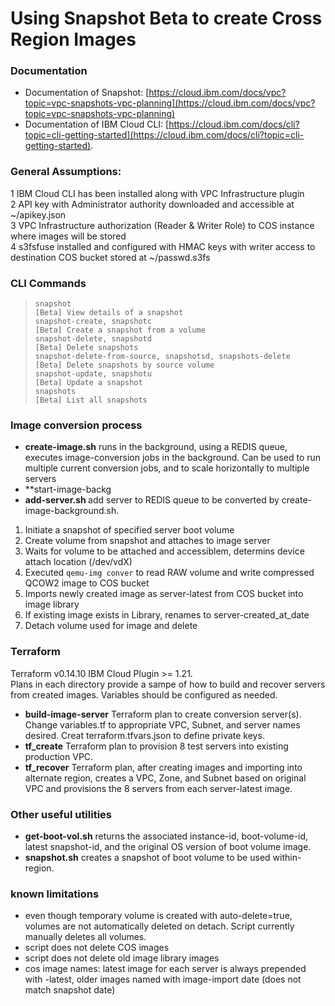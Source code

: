 # Using Snapshot Beta to create Cross Region Images

### Documentation
- Documentation of Snapshot:  [https://cloud.ibm.com/docs/vpc?topic=vpc-snapshots-vpc-planning](https://cloud.ibm.com/docs/vpc?topic=vpc-snapshots-vpc-planning)  
- Documentation of IBM Cloud CLI: [https://cloud.ibm.com/docs/cli?topic=cli-getting-started](https://cloud.ibm.com/docs/cli?topic=cli-getting-started).   


### General Assumptions:
1 IBM Cloud CLI has been installed along with VPC Infrastructure plugin  
2 API key with Administrator authority downloaded and accessible at ~/apikey.json  
3 VPC Infrastructure authorization (Reader & Writer Role) to COS instance where images will be stored  
4 s3fsfuse installed and configured with HMAC keys with writer access to destination COS bucket stored at ~/passwd.s3fs   

### CLI Commands
>     snapshot                                                    [Beta] View details of a snapshot  
>     snapshot-create, snapshotc                                  [Beta] Create a snapshot from a volume  
>     snapshot-delete, snapshotd                                  [Beta] Delete snapshots  
>     snapshot-delete-from-source, snapshotsd, snapshots-delete   [Beta] Delete snapshots by source volume  
>     snapshot-update, snapshotu                                  [Beta] Update a snapshot  
>     snapshots                                                   [Beta] List all snapshots  

### Image conversion process
- **create-image.sh** runs in the background, using a REDIS queue, executes image-conversion jobs in the background.  Can be used to run multiple current conversion jobs, and to scale horizontally to multiple servers
- **start-image-backg
- **add-server.sh <server>** add server to REDIS queue to be converted by create-image-background.sh.

1. Initiate a snapshot of specified server boot volume
2. Create volume from snapshot and attaches to image server
3. Waits for volume to be attached and accessiblem, determins device attach location (/dev/vdX)
4. Executed `qemu-img conver` to read RAW volume and write compressed QCOW2 image to COS bucket
5. Imports newly created image as server-latest from COS bucket into image library 
6. If existing image exists in Library, renames to server-created_at_date
7. Detach volume used for image and delete

### Terraform
Terraform v0.14.10 IBM Cloud Plugin >= 1.21.   
Plans in each directory provide a sampe of how to build and recover servers from created images.  Variables should be configured as needed.
- **build-image-server** Terraform plan to create conversion server(s). Change variables.tf to appropriate VPC, Subnet, and server names desired.   Creat terraform.tfvars.json to define private keys.
- **tf_create**  Terraform plan to provision 8 test servers into existing production VPC.  
- **tf_recover**  Terraform plan, after creating images and importing into alternate region, creates a VPC, Zone, and Subnet based on original VPC and provisions the 8 servers from each server-latest image.

### Other useful utilities
- **get-boot-vol.sh** returns the associated instance-id, boot-volume-id, latest snapshot-id, and the original OS version of boot volume image.  
- **snapshot.sh** creates a snapshot of boot volume to be used within-region.  


### known limitations
- even though temporary volume is created with auto-delete=true, volumes are not automatically deleted on detach.  Script currently manually deletes all volumes.
- script does not delete COS images
- script does not delete old image library images
- cos image names:  latest image for each server is always prepended with -latest, older images named with image-import date (does not match snapshot date)
